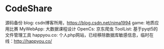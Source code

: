 # CodeShare
源码备份
blog: csdn博客所用，https://blog.csdn.net/nima1994
game: 地质应用比赛
MyWebApp: 大数据课程设计
OpenCs: 京东爬虫
ToolList: 基于pyqt5的文件管理工具
happyou.co: 个人php网站，已经移除数据库敏感信息，临时在线：http://happyou.co/
